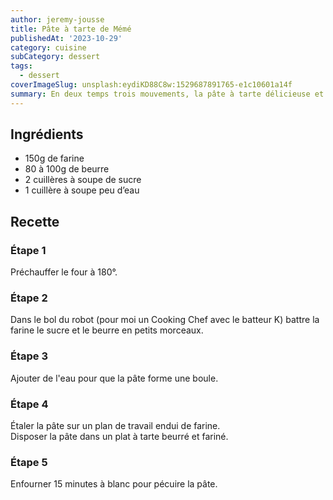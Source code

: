 ```yaml
---
author: jeremy-jousse
title: Pâte à tarte de Mémé
publishedAt: '2023-10-29'
category: cuisine
subCategory: dessert
tags:
  - dessert
coverImageSlug: unsplash:eydiKD88C8w:1529687891765-e1c10601a14f
summary: En deux temps trois mouvements, la pâte à tarte délicieuse et inratable de mémé
---
```


## Ingrédients

- 150g de farine
- 80 à 100g de beurre
- 2 cuillères à soupe de sucre
- 1 cuillère à soupe peu d’eau

## Recette

### Étape 1

Préchauffer le four à 180°.

### Étape 2

Dans le bol du robot (pour moi un Cooking Chef avec le batteur K) battre la farine
le sucre et le beurre en petits morceaux.

### Étape 3

Ajouter de l'eau pour que la pâte forme une boule.

### Étape 4

Étaler la pâte sur un plan de travail endui de farine.  
Disposer la pâte dans un plat à tarte beurré et fariné.

### Étape 5

Enfourner 15 minutes à blanc pour pécuire la pâte.
